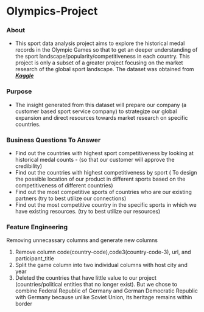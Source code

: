 # OIympics-Project
### About
- This sport data analysis project aims to explore the historical medal records in the Olympic Games so that to get an deeper understanding of the sport landscape/popularity/competitiveness in each country. This project is only a subset of a greater project focusing on the market research of the global sport landscape. The dataset was obtained from [***Kaggle***](https://www.kaggle.com/datasets/piterfm/olympic-games-medals-19862018/discussion/266373)

### **Purpose**
- The insight generated from this dataset will prepare our company (a customer based sport service company) to strategize our global expansion and direct resources towards market research on specific countries.

### **Business Questions To Answer**
- Find out the countries with highest sport competitiveness by looking at historical medal counts -  (so that our customer will approve the credibility)
- Find out the countries with highest competitiveness by sport ( To design the possible location of our product in different sports based on the competitiveness of different countries)
- Find out the most competitive sports of countries who are our existing partners (try to best utilize our connections)
- Find out the most competitive country in the specific sports in which we have existing resources. (try to best utilize our resources)

### **Feature Engineering**
Removing unnecassary columns and generate new columns
1. Remove column code(country-code),code3(country-code-3), url, and participant_title
2. Split the game column into two individual columns with host city and year
3. Deleted the countries that have little value to our project (countries/political entities that no longer exist). But we chose to combine Federal Republic of Germany and German Democratic Republic with Germany because unlike Soviet Union, its heritage remains within border
    
   
